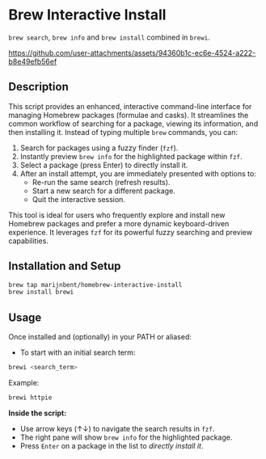 # Brew Interactive Install

`brew search`, `brew info` and `brew install` combined in `brewi`.

https://github.com/user-attachments/assets/94360b1c-ec6e-4524-a222-b8e49efb56ef

## Description

This script provides an enhanced, interactive command-line interface for managing Homebrew packages (formulae and casks). It streamlines the common workflow of searching for a package, viewing its information, and then installing it. Instead of typing multiple `brew` commands, you can:

1. Search for packages using a fuzzy finder (`fzf`).
2. Instantly preview `brew info` for the highlighted package within `fzf`.
3. Select a package (press Enter) to directly install it.
4. After an install attempt, you are immediately presented with options to:
    * Re-run the same search (refresh results).
    * Start a new search for a different package.
    * Quit the interactive session.

This tool is ideal for users who frequently explore and install new Homebrew packages and prefer a more dynamic keyboard-driven experience. It leverages `fzf` for its powerful fuzzy searching and preview capabilities.

## Installation and Setup

```bash
brew tap marijnbent/homebrew-interactive-install
brew install brewi
```

## Usage

Once installed and (optionally) in your PATH or aliased:

* To start with an initial search term:
```bash
brewi <search_term>
```
Example:
```bash
brewi httpie
```

**Inside the script:**
* Use arrow keys (↑↓) to navigate the search results in `fzf`.
* The right pane will show `brew info` for the highlighted package.
* Press `Enter` on a package in the list to *directly install it*.
